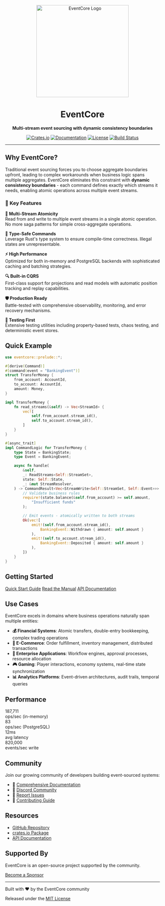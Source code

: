 <div align="center">
  <img src="static/logo.png" alt="EventCore Logo" width="300">
  
  # EventCore
  
  **Multi-stream event sourcing with dynamic consistency boundaries**
  
  [![Crates.io](https://img.shields.io/crates/v/eventcore.svg)](https://crates.io/crates/eventcore)
  [![Documentation](https://docs.rs/eventcore/badge.svg)](https://docs.rs/eventcore)
  [![License](https://img.shields.io/crates/l/eventcore.svg)](https://github.com/eventcore-rs/eventcore/blob/main/LICENSE)
  [![Build Status](https://github.com/eventcore-rs/eventcore/workflows/CI/badge.svg)](https://github.com/eventcore-rs/eventcore/actions)
</div>

---

## Why EventCore?

Traditional event sourcing forces you to choose aggregate boundaries upfront, leading to complex workarounds when business logic spans multiple aggregates. EventCore eliminates this constraint with **dynamic consistency boundaries** - each command defines exactly which streams it needs, enabling atomic operations across multiple event streams.

### 🚀 Key Features

<div class="features-grid">

**🔄 Multi-Stream Atomicity**  
Read from and write to multiple event streams in a single atomic operation. No more saga patterns for simple cross-aggregate operations.

**🎯 Type-Safe Commands**  
Leverage Rust's type system to ensure compile-time correctness. Illegal states are unrepresentable.

**⚡ High Performance**  
Optimized for both in-memory and PostgreSQL backends with sophisticated caching and batching strategies.

**🔍 Built-in CQRS**  
First-class support for projections and read models with automatic position tracking and replay capabilities.

**🛡️ Production Ready**  
Battle-tested with comprehensive observability, monitoring, and error recovery mechanisms.

**🧪 Testing First**  
Extensive testing utilities including property-based tests, chaos testing, and deterministic event stores.

</div>

## Quick Example

```rust
use eventcore::prelude::*;

#[derive(Command)]
#[command(event = "BankingEvent")]
struct TransferMoney {
    from_account: AccountId,
    to_account: AccountId,
    amount: Money,
}

impl TransferMoney {
    fn read_streams(&self) -> Vec<StreamId> {
        vec![
            self.from_account.stream_id(),
            self.to_account.stream_id(),
        ]
    }
}

#[async_trait]
impl CommandLogic for TransferMoney {
    type State = BankingState;
    type Event = BankingEvent;

    async fn handle(
        &self,
        _: ReadStreams<Self::StreamSet>,
        state: Self::State,
        _: &mut StreamResolver,
    ) -> CommandResult<Vec<StreamWrite<Self::StreamSet, Self::Event>>> {
        // Validate business rules
        require!(state.balance(&self.from_account) >= self.amount,
            "Insufficient funds"
        );

        // Emit events - atomically written to both streams
        Ok(vec![
            emit!(self.from_account.stream_id(), 
                BankingEvent::Withdrawn { amount: self.amount }
            ),
            emit!(self.to_account.stream_id(),
                BankingEvent::Deposited { amount: self.amount }
            ),
        ])
    }
}
```

## Getting Started

<div class="cta-buttons">
  <a href="./quickstart.html" class="primary-button">Quick Start Guide</a>
  <a href="./manual/01-introduction/01-what-is-eventcore.html" class="secondary-button">Read the Manual</a>
  <a href="./api/eventcore/index.html" class="secondary-button">API Documentation</a>
</div>

## Use Cases

EventCore excels in domains where business operations naturally span multiple entities:

- **💰 Financial Systems**: Atomic transfers, double-entry bookkeeping, complex trading operations
- **🛒 E-Commerce**: Order fulfillment, inventory management, distributed transactions
- **🏢 Enterprise Applications**: Workflow engines, approval processes, resource allocation
- **🎮 Gaming**: Player interactions, economy systems, real-time state synchronization
- **📊 Analytics Platforms**: Event-driven architectures, audit trails, temporal queries

## Performance

<div class="performance-stats">
  <div class="stat">
    <div class="number">187,711</div>
    <div class="label">ops/sec (in-memory)</div>
  </div>
  <div class="stat">
    <div class="number">83</div>
    <div class="label">ops/sec (PostgreSQL)</div>
  </div>
  <div class="stat">
    <div class="number">12ms</div>
    <div class="label">avg latency</div>
  </div>
  <div class="stat">
    <div class="number">820,000</div>
    <div class="label">events/sec write</div>
  </div>
</div>

## Community

Join our growing community of developers building event-sourced systems:

- 📖 [Comprehensive Documentation](./manual/01-introduction/01-what-is-eventcore.html)
- 💬 [Discord Community](https://discord.gg/eventcore)
- 🐛 [Report Issues](https://github.com/eventcore-rs/eventcore/issues)
- 🤝 [Contributing Guide](./contributing.html)

## Resources

- [GitHub Repository](https://github.com/eventcore-rs/eventcore)
- [crates.io Package](https://crates.io/crates/eventcore)
- [API Documentation](./api/eventcore/index.html)

## Supported By

<div class="sponsors">
  <p>EventCore is an open-source project supported by the community.</p>
  <a href="https://github.com/sponsors/eventcore-rs" class="sponsor-button">Become a Sponsor</a>
</div>

---

<footer>
  <p>Built with ❤️ by the EventCore community</p>
  <p>Released under the <a href="./license.html">MIT License</a></p>
</footer>